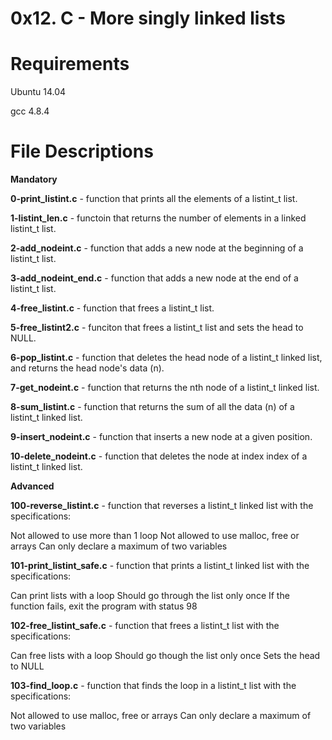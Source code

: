 # 0x12. C - More singly linked lists

# Requirements

Ubuntu 14.04

gcc 4.8.4

# File Descriptions

**Mandatory**

**0-print_listint.c** - function that prints all the elements of a listint_t list.

**1-listint_len.c** - functoin that returns the number of elements in a linked listint_t list.

**2-add_nodeint.c** - function that adds a new node at the beginning of a listint_t list.

**3-add_nodeint_end.c** - function that adds a new node at the end of a listint_t list.

**4-free_listint.c** - function that frees a listint_t list.

**5-free_listint2.c** - funciton that frees a listint_t list and sets the head to NULL.

**6-pop_listint.c** - function that deletes the head node of a listint_t linked list, and returns the head node's data (n).

**7-get_nodeint.c** - function that returns the nth node of a listint_t linked list.

**8-sum_listint.c** - function that returns the sum of all the data (n) of a listint_t linked list.

**9-insert_nodeint.c** - function that inserts a new node at a given position.

**10-delete_nodeint.c** - function that deletes the node at index index of a listint_t linked list.

**Advanced**

**100-reverse_listint.c** - function that reverses a listint_t linked list with the specifications:

Not allowed to use more than 1 loop
Not allowed to use malloc, free or arrays
Can only declare a maximum of two variables

**101-print_listint_safe.c** - function that prints a listint_t linked list with the specifications:

Can print lists with a loop
Should go through the list only once
If the function fails, exit the program with status 98

**102-free_listint_safe.c** - function that frees a listint_t list with the specifications:

Can free lists with a loop
Should go though the list only once
Sets the head to NULL

**103-find_loop.c** - function that finds the loop in a listint_t list with the specifications:

Not allowed to use malloc, free or arrays
Can only declare a maximum of two variables

